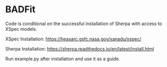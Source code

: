 # BADFit

Code is conditional on the successful installation of Sherpa with access to XSpec models.

XSpec Installation: 
https://heasarc.gsfc.nasa.gov/xanadu/xspec/

Sherpa Installation:
https://sherpa.readthedocs.io/en/latest/install.html

Run example.py after installation and use it as a guide.
